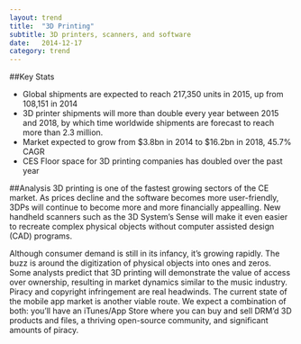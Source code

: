 ```yaml
---
layout: trend
title:  "3D Printing"
subtitle: 3D printers, scanners, and software
date:   2014-12-17
category: trend
---
```


##Key Stats
- Global shipments are expected to reach 217,350 units in 2015, up from 108,151 in 2014 
- 3D printer shipments will more than double every year between 2015 and 2018, by which time worldwide shipments are forecast to reach more than 2.3 million.
- Market expected to grow from $3.8bn in 2014 to $16.2bn in 2018, 45.7% CAGR
- CES Floor space for 3D printing companies has doubled over the past year

##Analysis
3D printing is one of the fastest growing sectors of the CE market. As prices decline and the software becomes more user-friendly,  3DPs will continue to become more and more financially appealling. New handheld scanners such as the 3D System’s Sense will make it even easier to recreate complex physical objects without computer assisted design (CAD) programs. 

Although consumer demand is still in its infancy, it’s growing rapidly. The buzz is around the digitization of physical objects into ones and zeros. Some analysts predict that 3D printing will demonstrate the value of access over ownership, resulting in market dynamics similar to the music industry. Piracy and copyright infringement are real headwinds. The current state of the mobile app market is another viable route. We expect a combination of both: you’ll have an iTunes/App Store where you can buy and sell DRM’d 3D products and files, a thriving open-source community, and significant amounts of piracy. 

